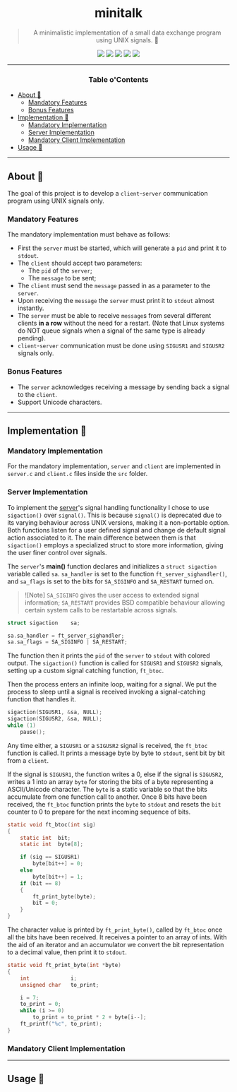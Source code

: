 <a name="readme-top"></a>
<div align="center">

# minitalk

> A minimalistic implementation of a small data exchange program using UNIX signals. 

<p>
    <img src="https://img.shields.io/badge/score-%20%2F%20100-success?style=for-the-badge" />
    <img src="https://img.shields.io/github/repo-size/PedroZappa/42_minitalk?style=for-the-badge&logo=github">
    <img src="https://img.shields.io/github/languages/count/PedroZappa/42_minitalk?style=for-the-badge&logo=" />
    <img src="https://img.shields.io/github/languages/top/PedroZappa/42_minitalk?style=for-the-badge" />
    <img src="https://img.shields.io/github/last-commit/PedroZappa/42_minitalk?style=for-the-badge" />
</p>

___

<h3>Table o'Contents</h3>

</div>

<!-- mtoc-start -->

* [About 📌](#about-)
  * [Mandatory Features](#mandatory-features)
  * [Bonus Features](#bonus-features)
* [Implementation 📜](#implementation-)
  * [Mandatory Implementation](#mandatory-implementation)
  * [Server Implementation](#server-implementation)
  * [Mandatory Client Implementation](#mandatory-client-implementation)
* [Usage 🏁](#usage-)

<!-- mtoc-end -->

<div align="left">

___

## About 📌

The goal of this project is to develop a `client`-`server` communication program using UNIX signals only.

### Mandatory Features

The mandatory implementation must behave as follows:

* First the `server` must be started, which will generate a `pid` and print it to `stdout`.
* The `client` should accept two parameters:
	* The `pid` of the `server`;
	* The `message` to be sent;
* The `client` must send the `message` passed in as a parameter to the `server`.
* Upon receiving the `message` the `server` must print it to `stdout` almost instantly.
* The `server` must be able to receive `message`s from several different clients **in a row** without the need for a restart. (Note that Linux systems do NOT queue signals when a signal of the same type is already pending).
* `client`-`server` communication must be done using `SIGUSR1` and `SIGUSR2` signals only.

### Bonus Features

* The `server` acknowledges receiving a message by sending back a signal to the `client`.
* Support Unicode characters.

___

## Implementation 📜

### Mandatory Implementation

For the mandatory implementation, `server` and `client` are implemented in `server.c` and `client.c` files inside the `src` folder.

### Server Implementation

To implement the [server](https://github.com/PedroZappa/42_minitalk/blob/main/src/server.c)'s signal handling functionality I chose to use `sigaction()` over `signal()`. This is because `signal()` is deprecated due to its varying behaviour across UNIX versions, making it a non-portable option. Both functions listen for a user defined signal and change de default signal action associated to it. The main difference between them is that `sigaction()` employs a specialized struct to store more information, giving the user finer control over signals.

The `server`'s **main()** function declares and initializes a `struct sigaction` variable called `sa`. `sa_handler` is set to the function `ft_server_sighandler()`, and `sa_flags` is set to the bits for `SA_SIGINFO` and `SA_RESTART` turned on.

> ![Note]
> `SA_SIGINFO` gives the user access to extended signal information;
> `SA_RESTART` provides BSD compatible behaviour allowing certain system calls to be restartable across signals.
```c
struct sigaction	sa;

sa.sa_handler = ft_server_sighandler;
sa.sa_flags = SA_SIGINFO | SA_RESTART;
```

The function then it prints the `pid` of the `server` to `stdout` with colored output.
The `sigaction()` function is called for `SIGUSR1` and `SIGUSR2` signals, setting up a custom signal catching function, `ft_btoc`.

Then the process enters an infinite loop, waiting for a signal. We put the process to sleep until a signal is received invoking a signal-catching function that handles it.
```c
sigaction(SIGUSR1, &sa, NULL);
sigaction(SIGUSR2, &sa, NULL);
while (1)
	pause();
```

Any time either, a `SIGUSR1` or a `SIGUSR2` signal is received, the `ft_btoc` function is called. It prints a message byte by byte to `stdout`, sent bit by bit from a `client`.

If the signal is `SIGUSR1`, the function writes a 0, else if the signal is `SIGUSR2`, writes a 1 into an array `byte` for storing the bits of a byte representing a ASCII/Unicode character. The `byte` is a static variable so that the bits accumulate from one function call to another. Once 8 bits have been received, the `ft_btoc` function prints the `byte` to `stdout` and resets the `bit` counter to 0 to prepare for the next incoming sequence of bits.
```c
static void	ft_btoc(int sig)
{
	static int	bit;
	static int	byte[8];

	if (sig == SIGUSR1)
		byte[bit++] = 0;
	else
		byte[bit++] = 1;
	if (bit == 8)
	{
		ft_print_byte(byte);
		bit = 0;
	}
}
```

The character value is printed by `ft_print_byte()`, called by `ft_btoc` once all the bits have been received. It receives a pointer to an array of ints. With the aid of an iterator and an accumulator we convert the bit representation to a decimal value, then print it to `stdout`.
```c
static void	ft_print_byte(int *byte)
{
	int				i;
	unsigned char	to_print;

	i = 7;
	to_print = 0;
	while (i >= 0)
		to_print = to_print * 2 + byte[i--];
	ft_printf("%c", to_print);
}
```

### Mandatory Client Implementation


___

## Usage 🏁

</div>
